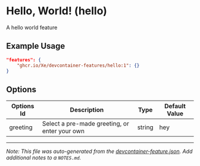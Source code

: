 
# Hello, World! (hello)

A hello world feature

## Example Usage

```json
"features": {
    "ghcr.io/Xe/devcontainer-features/hello:1": {}
}
```

## Options

| Options Id | Description | Type | Default Value |
|-----|-----|-----|-----|
| greeting | Select a pre-made greeting, or enter your own | string | hey |



---

_Note: This file was auto-generated from the [devcontainer-feature.json](https://github.com/Xe/devcontainer-features/blob/main/src/hello/devcontainer-feature.json).  Add additional notes to a `NOTES.md`._
